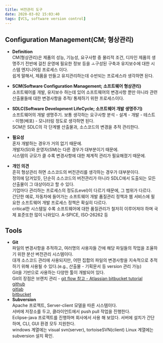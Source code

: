 ```yaml
---
title: 버전관리 도구
date: 2020-03-02 15:03:40
tags: [VCS, software version control]
---
```

## Configuration Management(CM; 형상관리)
- **Definition**   
CM(형상관리)은 제품의 성능, 기능성, 요구사항 중 물리적 조건, 디자인 제품의 생명주기 전반에 걸친 운영에 필요한 정보 등을 ㅗ구성된 구축과 유지보수에 대한 시스템 엔지니어링 프로세스 이다.  
쉽게 말해서, 제품을 만들고 유지관리하는데 수반되는 프로세스라 생각하면 된다.  
  
- **SCM(Software Configuration Management; 소프트웨어 형상관리)**  
소프트웨어를 개발, 유지보수 하는데 있어 소프트웨어의 변경사항 뿐만 아니라 관련 산출물들에 대한 변경사항을 추적/ 통제하기 위한 프로세스이다.  
  
- **SDLC(Software Development LifeCycle; 소프트웨어 개발 생명주기)**  
소프트웨어의 개발 생명주기. 보통 생각하는 요구사항 분석 - 설계 - 개발 - 테스트 - 이행(배포) - 모니터링 정도로 생각하면 된다.  
SCM은 SDLC의 각 단계별 산출물과, 소스코드의 변경을 추적 관리한다.

- **필요성**  
혼자 개발하는 경우가 거의 없기 때문에.  
개발자(SI)와 운영자(SM)는 다른 경우가 대부분이기 때문에.  
시스템의 규모가 클 수록 변경사항에 대한 체계적 관리가 필요해졌기 때문에.
  
- **개인 의견**  
흔히 형상관리 하면 소스코드의 버전관리를 생각하는 경우가 대부분이다.  
정의에 담겨있듯, 단순히 소스코드의 버전관리가 아니라 SDLC에서 도출되는 모든 산출물이 그 대상이라고 할 수 있다.  
기업마다 관리하는 프로세스의 정도(Level)이 다르기 때문에, 그 범위가 다르다.  
간단한 예로, 자동차에 들어가는 소프트웨어 개발 품질관리 정책과 웹 서비스에 필요한 소프트웨어 개발 프로세스 정책은 확실히 다르다.    
critical한 시스템일 수록 소프트웨어에 대한 품질관리가 철저히 이루어져야 하며 국제 표준또한 많이 나와있다. A-SPICE, ISO-26262 등  

## Tools
- **Git**  
파일의 변경사항을 추적하고, 여러명의 사용자들 간에 해당 파일들의 작업을 조율하기 위한 분산 버전관리 시스템이다.  
대개 소스코드 관리에 사용되지만, 어떤 집합의 파일의 변경사항을 지속적으로 추적하기 위해 사용될 수 있다.(e.g., 산출물 - 기획문서 등 version 관리 가능)  
Git을 기반으로 사용하는 다양한 툴이 개발되어 있다.  
Git의 장점은 브랜치 관리 - [git flow 참고 - Atlassian bitbucket tutorial](https://www.atlassian.com/git/tutorials/comparing-workflows/gitflow-workflow)    
[github](https://github.com)  
[gitlab](https://gitlab.com)  
[bitbucket](https://bitbucket.com)  
- **Subversion**  
Apache 프로젝트, Server-client 모델을 따른 시스템이다.  
서버에 저장소를 두고, 클라이언트에서 push pull 작업을 진행한다.  
Eclipse-java 프로젝트를 진행하며 회사에서 사용 해 보았다. 서버에 설치가 간단하며, CLI, GUI 환경 모두 지원한다.  
windows 계열에는 visual svn(server), tortoiseSVN(client)
Linux 계열에는 subversion 설치 확인.